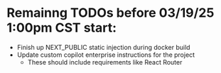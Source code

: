 # Remainng TODOs before 03/19/25 1:00pm CST start:

- Finish up NEXT_PUBLIC static injection during docker build
- Update custom copilot enterprise instructions for the project
  - These should include requirements like React Router
